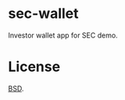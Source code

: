 # sec-wallet
Investor wallet app for SEC demo.

# License
[BSD][license-url].

[license-url]: https://github.com/hanzoai/sec-wallet/blob/master/LICENSE
